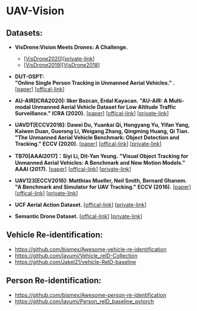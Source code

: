 # UAV-Vision




## Datasets:

* **VisDrone:Vision Meets Drones: A Challenge.**  <br /> 
  * [[VisDrone2020](http://aiskyeye.com/)][[private-link](https://pan.baidu.com/s/1qBd6umT43sdO3agBSJPozA)]
  * [[VisDrone2019](http://2019.aiskyeye.com/)][[VisDrone2018]()]

* **DUT-OSPT:** <br />
  **"Online Single Person Tracking in Unmanned Aerial Vehicles." .**  <br />
  [[paper]()]
  [[offical-link](https://github.com/wangdongdut/Online-Single-Person-Tracking-in-UAV)] <br />  

* **AU-AIR[ICRA2020]: Ilker Bozcan, Erdal Kayacan.**
  **"AU-AIR: A Multi-modal Unmanned Aerial Vehicle Dataset for Low Altitude Traffic Surveillance." ICRA (2020).** 
  [[paper](http://www.lewissoft.com/pdf/ICRA2020/0905.pdf)]
  [[offical-link](https://bozcani.github.io/auairdataset)] 
  [[private-link](https://pan.baidu.com/s/1Ow4y6ivMSptIcysJAkHYMA)]  <br />   

* **UAVDT[ECCV2018]: Dawei Du, Yuankai Qi, Hongyang Yu, Yifan Yang, Kaiwen Duan, Guorong Li, Weigang Zhang, Qingming Huang, Qi Tian.** 
  **"The Unmanned Aerial Vehicle Benchmark: Object Detection and Tracking." ECCV (2020).** 
  [[paper](https://openaccess.thecvf.com/content_ECCV_2018/papers/Dawei_Du_The_Unmanned_Aerial_ECCV_2018_paper.pdf)]
  [[offical-link](https://sites.google.com/site/daviddo0323/projects/uavdt)] 
  [[private-link](https://pan.baidu.com/s/1Oo79DLvbz8Ls9nID_Qd4XA)]  <br />  
  
 * **TB70[AAAI2017]：Siyi Li, Dit-Yan Yeung.**
   **"Visual Object Tracking for Unmanned Aerial Vehicles: A Benchmark and New Motion Models." AAAI (2017).** 
  [[paper](https://www.aaai.org/ocs/index.php/AAAI/AAAI17/paper/viewFile/14338/14292)]
  [[offical-link](https://github.com/flyers/drone-tracking)] 
  [[private-link](https://pan.baidu.com/s/17c8ecQfNsAPrivQrF0p9_A)]  <br />  
 
 * **UAV123[ECCV2016]: Matthias Mueller, Neil Smith, Bernard Ghanem.**
  **"A Benchmark and Simulator for UAV Tracking." ECCV (2016).** 
  [[paper](https://link.springer.com/chapter/10.1007%2F978-3-319-46448-0_27)]
  [[offical-link](https://cemse.kaust.edu.sa/ivul/uav123)] 
  [[private-link](https://pan.baidu.com/s/1JcDOgLEBi57FNZNeohA97g)]  <br />   
  
 * **UCF Aerial Action Dataset.**  [[offical-link](https://www.crcv.ucf.edu/data/UCF_Aerial_Action.php)] 
  [[private-link](https://pan.baidu.com/s/14uxxwJEU4C3ofyQltWH9zw)]  <br />  
  
 * **Semantic Drone Dataset.**  [[offical-link](https://www.tugraz.at/institute/icg/research/team-fraundorfer/software-media/dronedataset/)] 
  [[private-link](https://pan.baidu.com/s/14uxxwJEU4C3ofyQltWH9zw)]  <br />  

## Vehicle Re-identification: 

* https://github.com/bismex/Awesome-vehicle-re-identification <br /> 
* https://github.com/layumi/Vehicle_reID-Collection <br /> 
* https://github.com/Jakel21/vehicle-ReID-baseline <br />  


## Person Re-identification: 

* https://github.com/bismex/Awesome-person-re-identification <br /> 
* https://github.com/layumi/Person_reID_baseline_pytorch <br /> 
